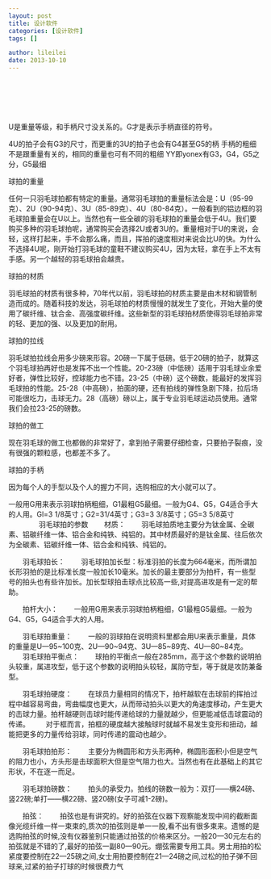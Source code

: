 ```yaml
---
layout: post
title: 设计软件
categories: [设计软件]
tags: []

author: lileilei
date: 2013-10-10
---
```


# 　　
U是重量等级，和手柄尺寸没关系的。G才是表示手柄直径的符号。

4U的拍子会有G3的尺寸，而更重的3U的拍子也会有G4甚至G5的柄
手柄的粗细不是跟重量有关的，相同的重量也可有不同的粗细
YY即yonex有G3，G4，G5之分，G5最细



球拍的重量  

任何一只羽毛球拍都有特定的重量。通常羽毛球拍的重量标法会是：U（95-99克）、2U（90-94克）、3U（85-89克）、4U（80-84克）。一般看到的铝边框的羽毛球拍重量会在U以上。当然也有一些全碳的羽毛球拍的重量会低于4U。我们要购买多种的羽毛球拍呢，通常购买会选择2U或者3U的。重量相对于U的来说，会轻，这样打起来，手不会那么痛，而且，挥拍的速度相对来说会比U的快。为什么不选择4U呢，刚开始打羽毛球的童鞋不建议购买4U，因为太轻，拿在手上不太有手感。另一个越轻的羽毛球拍会越贵。

球拍的材质 

羽毛球拍的材质有很多种，70年代以前，羽毛球拍的材质主要是由木材和钢管制造而成的。随着科技的发达，羽毛球拍的材质慢慢的就发生了变化，开始大量的使用了碳纤维、钛合金、高强度碳纤维。这些新型的羽毛球拍材质使得羽毛球拍非常的轻、更加的强、以及更加的耐用。

球拍的拉线

羽毛球拍拉线会用多少磅来形容。20磅一下属于低磅。低于20磅的拍子，就算这个羽毛球拍再好也是发挥不出一个性能。20-23磅（中低磅）适用于羽毛球业余爱好者，弹性比较好，控球能力也不错。23-25（中磅）这个磅数，能最好的发挥羽毛球拍的性能。25-28（中高磅），拍面的硬，还有拍线的弹性急剧下降，拉后场可能很吃力，击球无力。28（高磅）磅以上，属于专业羽毛球运动员使用。通常我们会拉23-25的磅数。

球拍的做工

现在羽毛球的做工也都做的非常好了，拿到拍子需要仔细检查，只要拍子裂痕，没有很强的颗粒感，也都差不多了。

球拍的手柄

因为每个人的手型以及个人的握力不同，选购相应的大小就可以了。



一般用G用来表示羽球拍柄粗细，G1最粗G5最细。一般为G4、G5，G4适合手大的人用。Gl=3 1/8英寸；G2=31/4英寸；G3=3 3/8英寸；G5=3 5/8英寸
　　
　　羽毛球拍的参数
　　材质：
　　羽毛球拍质地主要分为钛金属、全碳素、铝碳纤维一体、铝合金和纯铁、纯铝的。其中材质最好的是钛金属、往后依次为全碳素、铝碳纤维一体、铝合金和纯铁、纯铝的。

　　羽毛球拍长：
　　羽毛球拍加长型：标准羽拍的长度为664毫米，而所谓加长形羽拍的是比标准长度一般加长10毫米。加长的最主要部分为拍杆，有一些型号的拍头也有些许加长。加长型球拍击球点比较高一些,对提高进攻是有一定的帮助。

　　拍杆大小：
　　一般用G用来表示羽球拍柄粗细，G1最粗G5最细。一般为G4、G5，G4适合手大的人用。

　　羽毛球拍重量：
　　一般的羽球拍在说明资料里都会用U来表示重量，具体的重量是U—95~100克、2U—90~94克、3U—85~89克、4U—80~84克。
　　羽毛球拍平衡点：
　　球拍的平衡点一般在285mm，高于这个参数的说明拍头较重，属进攻型，低于这个参数的说明拍头较轻，属防守型，等于就是攻防兼备型。

　　羽毛球拍硬度：
　　在球员力量相同的情况下，拍杆越软在击球前的挥拍过程中越容易弯曲，弯曲幅度也更大，从而带动拍头以更大的角速度移动，产生更大的击球力量。拍杆越硬则击球时能传递给球的力量就越少，但更能减低击球震动的传递。
　　对于框而言，拍框的硬度越大接触球时就越不易发生变形和扭动，越能把更多的力量传给羽球，同时传递的震动也越少。

　　羽毛球拍拍形：
　　主要分为椭圆形和方头形两种，椭圆形面积小但是空气的阻力也小，方头形是击球面积大但是空气阻力也大。当然也有在此基础上的其它形状，不在逐一而足。

　　羽毛球拍磅数：
　　拍头的承受力。拍线的磅数一般为：双打——横24磅、竖22磅;单打——横22磅、竖20磅(女子可减1-2磅)。

　　拍弦：
　　拍弦也是有讲究的。好的拍弦在仪器下观察能发现中间的截断面像光缆纤维一样一束束的,质次的拍弦则是单一一股,看不出有很多束来。遗憾的是选购拍弦的时候,没有仪器鉴别只能通过拍弦的价格来区分。一般20—30元左右的拍弦就是不错的了,最好的拍弦一副80—90元。绷弦需要专用工具。男士用拍的松紧度要控制在22—25磅之间,女士用拍要控制在21—24磅之间,过松的拍子弹不回球来,过紧的拍子打球的时候很费力气